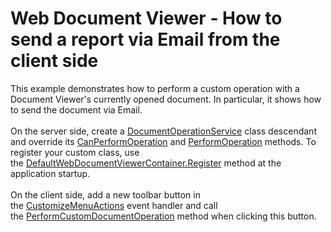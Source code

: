 # Web Document Viewer - How to send a report via Email from the client side


This example demonstrates how to perform a custom operation with a Document Viewer's currently opened document. In particular, it shows how to send the document via Email.<br><br>On the server side, create a <a href="https://documentation.devexpress.com/XtraReports/DevExpress.XtraReports.Web.WebDocumentViewer.DocumentOperationService.class">DocumentOperationService</a> class descendant and override its <a href="https://documentation.devexpress.com/XtraReports/DevExpress.XtraReports.Web.WebDocumentViewer.DocumentOperationService.CanPerformOperation.method">CanPerformOperation</a> and <a href="https://documentation.devexpress.com/XtraReports/DevExpress.XtraReports.Web.WebDocumentViewer.DocumentOperationService.PerformOperation.method">PerformOperation</a> methods. To register your custom class, use the <a href="https://documentation.devexpress.com/XtraReports/DevExpress.XtraReports.Web.WebDocumentViewer.DefaultWebDocumentViewerContainer.Register~T~TImpl~.method">DefaultWebDocumentViewerContainer.Register</a> method at the application startup.<br><br>On the client side, add a new toolbar button in the <a href="https://documentation.devexpress.com/XtraReports/DevExpress.XtraReports.Web.Scripts.ASPxClientWebDocumentViewer.CustomizeMenuActions.event">CustomizeMenuActions</a> event handler and call the <a href="https://documentation.devexpress.com/XtraReports/DevExpress.XtraReports.Web.Scripts.ASPxClientWebDocumentViewer.PerformCustomDocumentOperation.overloads">PerformCustomDocumentOperation</a> method when clicking this button.

<br/>


